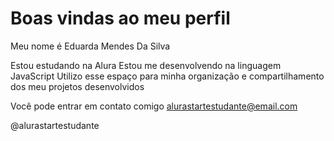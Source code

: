 # Boas vindas ao meu perfil 
Meu nome é Eduarda Mendes Da Silva

Estou estudando na Alura
Estou me desenvolvendo na linguagem JavaScript
Utilizo esse espaço para minha organização e compartilhamento dos meu projetos desenvolvidos

Você pode entrar em contato comigo 
alurastartestudante@email.com

@alurastartestudante

